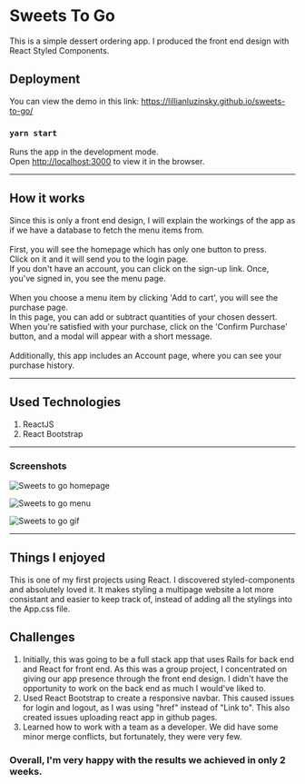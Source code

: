 # Sweets To Go
This is a simple dessert ordering app. 
I produced the front end design with React Styled Components.

## Deployment
You can view the demo in this link:
https://lillianluzinsky.github.io/sweets-to-go/

### `yarn start`

Runs the app in the development mode.<br />
Open [http://localhost:3000](http://localhost:3000) to view it in the browser.

---

## How it works
Since this is only a front end design, I will explain the workings of the app 
as if we have a database to fetch the menu items from.
<br><br>
First, you will see the homepage which has only one button to press.<br>
Click on it and it will send you to the login page.<br>
If you don't have an account, you can click on the sign-up link.
Once, you've signed in, you see the menu page.
<br><br>
When you choose a menu item by clicking 'Add to cart', you will see the purchase page.<br>
In this page, you can add or subtract quantities of your chosen dessert. 
When you're satisfied with your purchase, click on the 'Confirm Purchase'
button, and a modal will appear with a short message.<br>
<br>
Additionally, this app includes an Account page, where you can see your purchase history.

---

## Used Technologies

1) ReactJS
2) React Bootstrap

---

### Screenshots

![Sweets to go homepage](https://lillianluzinsky.github.io/website/images/Sweets/Home.png)

![Sweets to go menu](https://lillianluzinsky.github.io/website/images/Sweets/Menu.png)

![Sweets to go gif](https://lillianluzinsky.github.io/website/images/Sweets/Sweets.gif)

---

## Things I enjoyed

This is one of my first projects using React. I discovered styled-components and 
absolutely loved it. It makes styling a multipage website a lot more consistant 
and easier to keep track of, instead of adding all the stylings into the App.css file.

## Challenges

1) Initially, this was going to be a full stack app that uses 
Rails for back end and React for front end. As this was a group project,
I concentrated on giving our app presence through the front end design.
I didn't have the opportunity to work on the back end as much I would've liked to.
2) Used React Bootstrap to create a responsive navbar.
This caused issues for login and logout, as I was using "href" instead of "Link to".
This also created issues uploading react app in github pages.
3) Learned how to work with a team as a developer. We did have some minor
merge conflicts, but fortunately, they were very few.

### Overall, I'm very happy with the results we achieved in only 2 weeks.